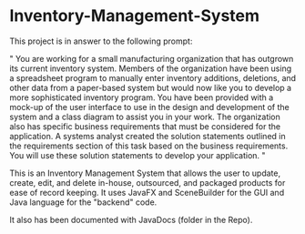 # Inventory-Management-System

This project is in answer to the following prompt:

" You are working for a small manufacturing organization that has outgrown its current inventory system.
Members of the organization have been using a spreadsheet program to manually enter inventory additions,
deletions, and other data from a paper-based system but would now like you to develop a more sophisticated
inventory program.
You have been provided with a mock-up of the user interface to use in the design and development of the
system and a class diagram to assist you in your work. The organization also has specific business requirements that must be
considered for the application. A systems analyst created the solution statements outlined in the
requirements section of this task based on the business requirements. You will use these solution statements
to develop your application. "

This is an Inventory Management System that allows the user to update, create, edit, and delete in-house, outsourced, and packaged products for ease of record keeping. It uses JavaFX and SceneBuilder for the GUI and Java language for the "backend" code.

It also has been documented with JavaDocs (folder in the Repo).
